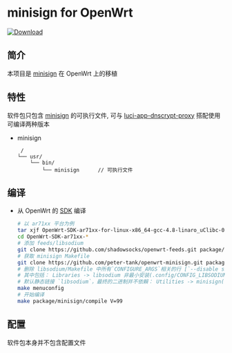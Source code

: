 minisign for OpenWrt
===

[![Download][B]][2]  

简介
---

 本项目是 [minisign][1] 在 OpenWrt 上的移植  

特性
---

软件包只包含 [minisign][1] 的可执行文件, 可与 [luci-app-dnscrypt-proxy][3] 搭配使用  
可编译两种版本  

 - minisign

   ```
    /
   └── usr/
       └── bin/
           └── minisign      // 可执行文件
   ```

编译
---

 - 从 OpenWrt 的 [SDK][S] 编译

   ```bash
   # 以 ar71xx 平台为例
   tar xjf OpenWrt-SDK-ar71xx-for-linux-x86_64-gcc-4.8-linaro_uClibc-0.9.33.2.tar.bz2
   cd OpenWrt-SDK-ar71xx-*
   # 添加 feeds/libsodium
   git clone https://github.com/shadowsocks/openwrt-feeds.git package/libs
   # 获取 minisign Makefile
   git clone https://github.com/peter-tank/openwrt-minisign.git package/minisign
   # 删除 libsodium/Makefile 中所有`CONFIGURE_ARGS`相关的行 [`--disable ssp` 及`CONFIG_LIBSODIUM_MINIMAL`](https://github.com/shadowsocks/openwrt-feeds/blob/master/packages/libsodium/Makefile#L54)
   # 其中包括： Libraries -> libsodium 非最小安装(.config/CONFIG_LIBSODIUM_MINIMAL=n)
   # 默认静态链接 `libsodium`，最终的二进制并不依賴： Utilities -> minisign(.config/CONFIG_minisign_STATIC_LINK=y; CONFIG_minisign_WITH_SODIUM=y)
   make menuconfig
   # 开始编译
   make package/minisign/compile V=99
   ```

配置
---

   软件包本身并不包含配置文件

  [1]: https://github.com/jedisct1/minisign
  [2]: https://github.com/jedisct1/minisign/releases/latest
  [B]: https://img.shields.io/github/release/jedisct1/minisign.svg
  [3]: https://github.com/peter-tank/luci-app-dnscrypt-proxy
  [S]: https://wiki.openwrt.org/doc/howto/obtain.firmware.sdk
